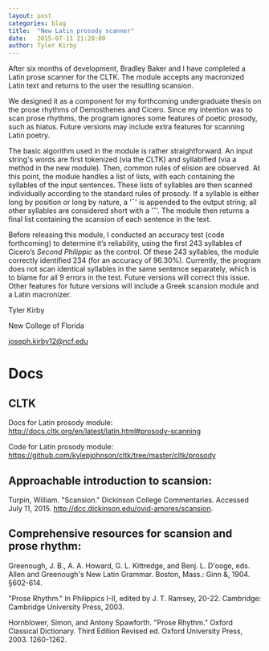 ```yaml
---
layout: post
categories: blog
title:  "New Latin prosody scanner"
date:   2015-07-11 21:28:00
author: Tyler Kirby
---
```


After six months of development, Bradley Baker and I have completed a Latin prose scanner for the CLTK. The module accepts any macronized Latin text and returns to the user the resulting scansion.

We designed it as a component for my forthcoming undergraduate thesis on the prose rhythms of Demosthenes and Cicero. Since my intention was to scan prose rhythms, the program ignores some features of poetic prosody, such as hiatus. Future versions may include extra features for scanning Latin poetry.

The basic algorithm used in the module is rather straightforward. An input string's words are first tokenized (via the CLTK) and syllabified (via a method in the new module). Then, common rules of elision are observed. At this point, the module handles a list of lists, with each containing the syllables of the input sentences. These lists of syllables are then scanned individually according to the standard rules of prosody. If a syllable is either long by position or long by nature, a '¯' is appended to the output string; all other syllables are considered short with a '˘'. The module then returns a final list containing the scansion of each sentence in the text.

Before releasing this module, I conducted an accuracy test (code forthcoming) to determine it’s reliability, using the first 243 syllables of Cicero’s *Second Philippic* as the control. Of these 243 syllables, the module correctly identified 234 (for an accuracy of 96.30%). Currently, the program does not scan identical syllables in the same sentence separately, which is to blame for all 9 errors in the test. Future versions will correct this issue. Other features for future versions will include a Greek scansion module and a Latin macronizer.



Tyler Kirby

New College of Florida

joseph.kirby12@ncf.edu


# Docs

## CLTK

Docs for Latin prosody module: http://docs.cltk.org/en/latest/latin.html#prosody-scanning

Code for Latin prosody module: https://github.com/kylepjohnson/cltk/tree/master/cltk/prosody


## Approachable introduction to scansion:

Turpin, William. "Scansion." Dickinson College Commentaries. Accessed July 11, 2015. http://dcc.dickinson.edu/ovid-amores/scansion.


## Comprehensive resources for scansion and prose rhythm:

Greenough, J. B., A. A. Howard, G. L. Kittredge, and Benj. L. D'ooge, eds. Allen and Greenough's New Latin Grammar. Boston, Mass.: Ginn &, 1904. §602-614.

"Prose Rhythm." In Philippics I-II, edited by J. T. Ramsey, 20-22. Cambridge: Cambridge University Press, 2003.

Hornblower, Simon, and Antony Spawforth. "Prose Rhythm." Oxford Classical Dictionary. Third Edition Revised ed. Oxford University Press, 2003. 1260-1262.